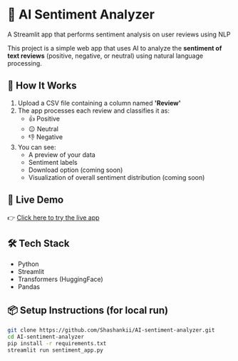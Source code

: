 # 🧠 AI Sentiment Analyzer

A Streamlit app that performs sentiment analysis on user reviews using NLP

This project is a simple web app that uses AI to analyze the **sentiment of text reviews** (positive, negative, or neutral) using natural language processing.

## 📂 How It Works

1. Upload a CSV file containing a column named **'Review'**
2. The app processes each review and classifies it as:
   - 👍 Positive
   - 😐 Neutral
   - 👎 Negative
3. You can see:
   - A preview of your data
   - Sentiment labels
   - Download option (coming soon)
   - Visualization of overall sentiment distribution (coming soon)

## 🚀 Live Demo

👉 [Click here to try the live app](https://ai-sentiment-analyzer-kkczqwgftyzpwxd4wv6vam.streamlit.app/)  


## 🛠 Tech Stack

- Python
- Streamlit
- Transformers (HuggingFace)
- Pandas

## 📦 Setup Instructions (for local run)

```bash
git clone https://github.com/Shashankii/AI-sentiment-analyzer.git
cd AI-sentiment-analyzer
pip install -r requirements.txt
streamlit run sentiment_app.py

